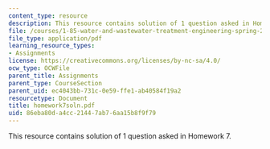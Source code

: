 ```yaml
---
content_type: resource
description: This resource contains solution of 1 question asked in Homework 7.
file: /courses/1-85-water-and-wastewater-treatment-engineering-spring-2006/86eba80da4cc21447ab76aa15b8f9f79_homework7soln.pdf
file_type: application/pdf
learning_resource_types:
- Assignments
license: https://creativecommons.org/licenses/by-nc-sa/4.0/
ocw_type: OCWFile
parent_title: Assignments
parent_type: CourseSection
parent_uid: ec4043bb-731c-0e59-ffe1-ab40584f19a2
resourcetype: Document
title: homework7soln.pdf
uid: 86eba80d-a4cc-2144-7ab7-6aa15b8f9f79
---
```

This resource contains solution of 1 question asked in Homework 7.